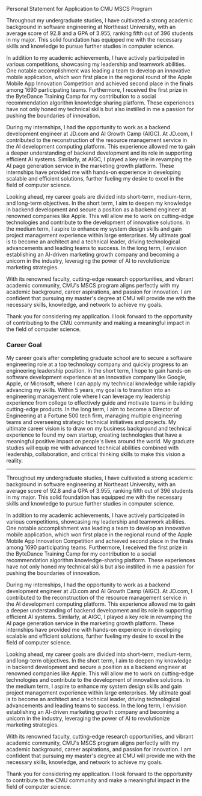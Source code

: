 Personal Statement for Application to CMU MSCS Program

Throughout my undergraduate studies, I have cultivated a strong academic background in software engineering at Northeast University, with an average score of 92.8 and a GPA of 3.955, ranking fifth out of 396 students in my major. This solid foundation has equipped me with the necessary skills and knowledge to pursue further studies in computer science.

In addition to my academic achievements, I have actively participated in various competitions, showcasing my leadership and teamwork abilities. One notable accomplishment was leading a team to develop an innovative mobile application, which won first place in the regional round of the Apple Mobile App Innovation Competition and achieved second place in the finals among 1690 participating teams. Furthermore, I received the first prize in the ByteDance Training Camp for my contribution to a social recommendation algorithm knowledge sharing platform. These experiences have not only honed my technical skills but also instilled in me a passion for pushing the boundaries of innovation.

During my internships, I had the opportunity to work as a backend development engineer at JD.com and AI Growth Camp (AIGC). At JD.com, I contributed to the reconstruction of the resource management service in the AI development computing platform. This experience allowed me to gain a deeper understanding of backend development and its role in supporting efficient AI systems. Similarly, at AIGC, I played a key role in revamping the AI page generation service in the marketing growth platform. These internships have provided me with hands-on experience in developing scalable and efficient solutions, further fueling my desire to excel in the field of computer science.

Looking ahead, my career goals are divided into short-term, medium-term, and long-term objectives. In the short term, I aim to deepen my knowledge in backend development and secure a position as a backend engineer at renowned companies like Apple. This will allow me to work on cutting-edge technologies and contribute to the development of innovative solutions. In the medium term, I aspire to enhance my system design skills and gain project management experience within large enterprises. My ultimate goal is to become an architect and a technical leader, driving technological advancements and leading teams to success. In the long term, I envision establishing an AI-driven marketing growth company and becoming a unicorn in the industry, leveraging the power of AI to revolutionize marketing strategies.

With its renowned faculty, cutting-edge research opportunities, and vibrant academic community, CMU's MSCS program aligns perfectly with my academic background, career aspirations, and passion for innovation. I am confident that pursuing my master's degree at CMU will provide me with the necessary skills, knowledge, and network to achieve my goals.

Thank you for considering my application. I look forward to the opportunity of contributing to the CMU community and making a meaningful impact in the field of computer science.

### Career Goal

My career goals after completing graduate school are to secure a software engineering role at a top technology company and quickly progress to an engineering leadership position. In the short term, I hope to gain hands-on software development experience at an innovative company like Google, Apple, or Microsoft, where I can apply my technical knowledge while rapidly advancing my skills. Within 5 years, my goal is to transition into an engineering management role where I can leverage my leadership experience from college to effectively guide and motivate teams in building cutting-edge products. In the long term, I aim to become a Director of Engineering at a Fortune 500 tech firm, managing multiple engineering teams and overseeing strategic technical initiatives and projects. My ultimate career vision is to draw on my business background and technical experience to found my own startup, creating technologies that have a meaningful positive impact on people's lives around the world. My graduate studies will equip me with advanced technical abilities combined with leadership, collaboration, and critical thinking skills to make this vision a reality.

---

Throughout my undergraduate studies, I have cultivated a strong academic background in software engineering at Northeast University, with an average score of 92.8 and a GPA of 3.955, ranking fifth out of 396 students in my major. This solid foundation has equipped me with the necessary skills and knowledge to pursue further studies in computer science.

In addition to my academic achievements, I have actively participated in various competitions, showcasing my leadership and teamwork abilities. One notable accomplishment was leading a team to develop an innovative mobile application, which won first place in the regional round of the Apple Mobile App Innovation Competition and achieved second place in the finals among 1690 participating teams. Furthermore, I received the first prize in the ByteDance Training Camp for my contribution to a social recommendation algorithm knowledge-sharing platform. These experiences have not only honed my technical skills but also instilled in me a passion for pushing the boundaries of innovation.

During my internships, I had the opportunity to work as a backend development engineer at JD.com and AI Growth Camp (AIGC). At JD.com, I contributed to the reconstruction of the resource management service in the AI development computing platform. This experience allowed me to gain a deeper understanding of backend development and its role in supporting efficient AI systems. Similarly, at AIGC, I played a key role in revamping the AI page generation service in the marketing growth platform. These internships have provided me with hands-on experience in developing scalable and efficient solutions, further fueling my desire to excel in the field of computer science.

Looking ahead, my career goals are divided into short-term, medium-term, and long-term objectives. In the short term, I aim to deepen my knowledge in backend development and secure a position as a backend engineer at renowned companies like Apple. This will allow me to work on cutting-edge technologies and contribute to the development of innovative solutions. In the medium term, I aspire to enhance my system design skills and gain project management experience within large enterprises. My ultimate goal is to become an architect and a technical leader, driving technological advancements and leading teams to success. In the long term, I envision establishing an AI-driven marketing growth company and becoming a unicorn in the industry, leveraging the power of AI to revolutionize marketing strategies.

With its renowned faculty, cutting-edge research opportunities, and vibrant academic community, CMU's MSCS program aligns perfectly with my academic background, career aspirations, and passion for innovation. I am confident that pursuing my master's degree at CMU will provide me with the necessary skills, knowledge, and network to achieve my goals.

Thank you for considering my application. I look forward to the opportunity to contribute to the CMU community and make a meaningful impact in the field of computer science.